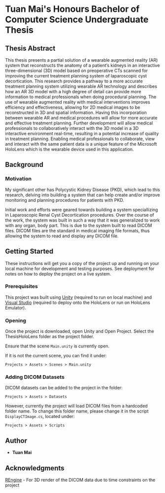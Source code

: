 # Tuan Mai's Honours Bachelor of Computer Science Undergraduate Thesis

## Thesis Abstract

This thesis presents a partial solution of a wearable augmented reality (AR) system that reconstructs the anatomy of a patient’s kidneys in an interactive three-dimensional (3D) model based on preoperative CTs scanned for improving the current treatment planning system of laparoscopic cyst decortication. This research provides a pathway to a more accurate treatment planning system utilizing wearable AR technology and describes how an AR 3D model with a high degree of detail can provide more information to medical professionals when doing procedural planning. The use of wearable augmented reality with medical interventions improves efficiency and effectiveness, allowing for 2D medical images to be reconstructed in 3D and spatial information. Having this incorporation between wearable AR and medical procedures will allow for more accurate and effective treatment planning. Further development will allow medical professionals to collaboratively interact with the 3D model in a 3D interactive environment real-time, resulting in a potential increase of quality in treatment planning. Enabling medical professionals to collaborate, view and interact with the same patient data is a unique feature of the Microsoft HoloLens which is the wearable device used in this application.

## Background

### Motivation
My significant other has Polycystic Kidney Disease (PKD), which lead to this research, delving into building a system that can help create and/or improve monitoring and planning procedures for patients with PKD. 

Initial work and efforts were geared towards building a system speciallizing in Laparoscopic Renal Cyst Decortication procedures. Over the course of the work, the system was built in such a way that it was generalized to work with any organ, body part. This is due to the system built to read DICOM files. DICOM files are the standard in medical imaging file formats, thus allowing the system to read and display any DICOM file. 

## Getting Started
These instructions will get you a copy of the project up and running on your local machine for development and testing purposes. See deployment for notes on how to deploy the project on a live system.

### Prerequisites
This project was built using [Unity](https://unity.com/) (required to run on local machine) and [Visual Studio](https://visualstudio.microsoft.com/downloads/) (required to deploy onto the HoloLens or run on HoloLens Emulator).

### Opening
Once the project is downloaded, open Unity and Open Project. 
Select the ThesisHoloLens folder as the project folder. 

Ensure that the scene `Main.unity` is currently open. 

If it is not the current scene, you can find it under:

```
Projects > Assets > Scenes > Main.unity
```

### Adding DICOM Datasets
DICOM datasets can be added to the project in the folder:

```
Projects > Assets > Datasets
```

However, currently the project will load DICOM files from a hardcoded folder name. 
To change this folder name, please change it in the script `DisplayCTImage.cs`, located under:

```
Projects > Assets > Scripts
```

## Author
* **Tuan Mai** 

## Acknowledgments 
[REngine](https://www.researchgate.net/publication/330210818_Volume_and_Surface_Rendering_of_3D_Medical_Datasets_in_Unity_R) - For 3D render of the DICOM data due to time constraints on the project
